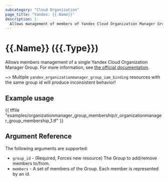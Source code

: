 ```yaml
---
subcategory: "Cloud Organization"
page_title: "Yandex: {{.Name}}"
description: |-
  Allows management of members of Yandex Cloud Organization Manager Group.
---
```


# {{.Name}} ({{.Type}})

Allows members management of a single Yandex Cloud Organization Manager Group. For more information, see [the official documentation](https://yandex.cloud/docs/organization/manage-groups#add-member).

~> Multiple `yandex_organizationmanager_group_iam_binding` resources with the same group id will produce inconsistent behavior!

## Example usage

{{ tffile "examples/organizationmanager_group_membership/r_organizationmanager_group_membership_1.tf" }}

## Argument Reference

The following arguments are supported:

* `group_id` - (Required, Forces new resource) The Group to add/remove members to/from.
* `members` - A set of members of the Group. Each member is represented by an id.
